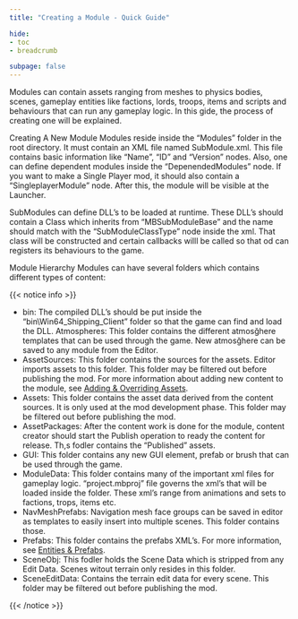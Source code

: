 ```yaml
---
title: "Creating a Module - Quick Guide"

hide: 
- toc
- breadcrumb

subpage: false
---
```


Modules can contain assets ranging from meshes to physics bodies, scenes, gameplay entities like factions, lords, troops, items and scripts and behaviours that can run any gameplay logic. In this gide, the process of creating one will be explained.

Creating A New Module 
Modules reside inside the “Modules” folder in the root directory. It must contain an XML file named SubModule.xml. This file contains basic information like “Name”, “ID” and “Version” nodes. Also, one can define dependent modules inside the “DepenendedModules” node. If you want to make a Single Player mod, it should also contain a “SingleplayerModule” node. After this, the module will be visible at the Launcher.

SubModules can define DLL’s to be loaded at runtime. These DLL’s should contain a Class which inherits from “MBSubModuleBase” and the name should match with the “SubModuleClassType” node inside the xml. That class will be constructed and certain callbacks willl be called so that od can registers its behaviours to the game.

Module Hierarchy 
Modules can have several folders which contains different types of content:

{{< notice info >}}

* bin: The compiled DLL’s should be put inside the “bin\Win64_Shipping_Client” folder so that the game can find and load the DLL.
Atmospheres: This folder contains the different atmosğhere templates that can be used through the game. New atmosğhere can be saved to any module from the Editor.
* AssetSources: This folder contains the sources for the assets. Editor imports assets to this folder. This folder may be filtered out before publishing the mod. For more information about adding new content to the module, see [Adding & Overriding Assets]().
* Assets: This folder contains the asset data derived from the content sources. It is only used at the mod development phase. This folder may be filtered out before publishing the mod.
* AssetPackages: After the content work is done for the module, content creator should start the Publish operation to ready the content for release. Th,s fodler contains the “Published” assets.
* GUI: This folder contains any new GUI element, prefab or brush that can be used through the game.
* ModuleData: This folder contains many of the important xml files for gameplay logic. “project.mbproj” file governs the xml’s that will be loaded inside the folder. These xml’s range from animations and sets to factions, trops, items etc.
* NavMeshPrefabs: Navigation mesh face groups can be saved in editor as templates to easily insert into multiple scenes. This folder contains those.
* Prefabs: This folder contains the prefabs XML’s. For more information, see [Entities & Prefabs]().
* SceneObj: This fodler holds the Scene Data which is stripped from any Edit Data. Scenes witout terrain only resides in this folder.
* SceneEditData: Contains the terrain edit data for every scene. This folder may be filtered out before publishing the mod.

{{< /notice >}}